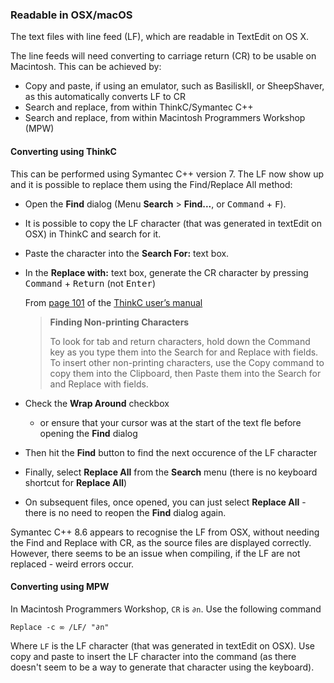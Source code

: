 ### Readable in OSX/macOS

The text files with line feed (LF), which are readable in TextEdit on OS X.

The line feeds will need converting to carriage return (CR) to be usable on Macintosh. This can be achieved by:

- Copy and paste, if using an emulator, such as BasiliskII, or SheepShaver, as this automatically converts LF to CR
- Search and replace, from within ThinkC/Symantec C++
- Search and replace, from within Macintosh Programmers Workshop (MPW)

#### Converting using ThinkC

This can be performed using Symantec C++ version 7. The LF now show up and it is possible to replace them using the Find/Replace All method: 

- Open the **Find** dialog (Menu **Search** > **Find...**, or <kbd>Command</kbd> + <kbd>F</kbd>).
- It is possible to copy the LF character (that was generated in textEdit on OSX) in ThinkC and search for it.
- Paste the character into the **Search For:** text box.
- In the **Replace with:** text box, generate the CR character by pressing <kbd>Command</kbd> + <kbd>Return</kbd> (not <kbd>Enter</kbd>)

  From [page 101](https://archive.org/details/THINKCUsersManual1989/page/n113/mode/2up) of the [ThinkC user’s manual](https://archive.org/details/THINKCUsersManual1989)

   > **Finding Non-printing Characters**
   >
   > To look for tab and return characters, hold down the Command key as you type them into the Search for and Replace with fields. To insert other non-printing characters, use the Copy command to copy them into the Clipboard, then Paste them into the Search for and Replace with fields. 

- Check the **Wrap Around** checkbox
  - or ensure that your cursor was at the start of the text fle before opening the **Find** dialog 
- Then hit the **Find** button to find the next occurence of the LF character
- Finally, select **Replace All** from the **Search** menu (there is no keyboard shortcut for **Replace All**)
- On subsequent files, once opened, you can just select **Replace All** - there is no need to reopen the **Find** dialog again.

Symantec C++ 8.6 appears to recognise the LF from OSX, without needing the Find and Replace with CR, as the source files are displayed correctly. However, there seems to be an issue when compiling, if the LF are not replaced - weird errors occur.

#### Converting using MPW

In Macintosh Programmers Workshop, `CR` is `∂n`. Use the following command

```none
Replace -c ∞ /LF/ "∂n"
```
Where `LF` is the LF character (that was generated in textEdit on OSX). Use copy and paste to insert the LF character into the command (as there doesn't seem to be a way to generate that character using the keyboard). 
